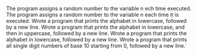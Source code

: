 The program assigns a random number to the variable n ech time executed.
The program assigns a random number to the variable n each time it is executed.
Wrote a program that prints the alphabet in lowercase, followed by a new line.
Wrote a program that prints the alphabet in lowercase, and then in uppercase, followed by a new line.
Wrote a program that prints the alphabet in lowercase, followed by a new line.
Wrote a program that prints all single digit numbers of base 10 starting from 0, followed by a new line.`

